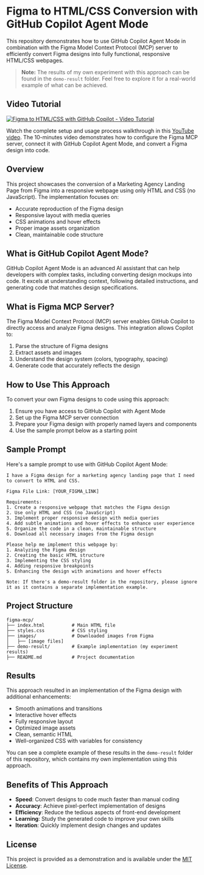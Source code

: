 # Figma to HTML/CSS Conversion with GitHub Copilot Agent Mode

This repository demonstrates how to use GitHub Copilot Agent Mode in combination with the Figma Model Context Protocol (MCP) server to efficiently convert Figma designs into fully functional, responsive HTML/CSS webpages.

> **Note:** The results of my own experiment with this approach can be found in the `demo-result` folder. Feel free to explore it for a real-world example of what can be achieved.

## Video Tutorial

[![Figma to HTML/CSS with GitHub Copilot - Video Tutorial](https://img.youtube.com/vi/1eZMmQ8_XkA/0.jpg)](https://www.youtube.com/watch?v=1eZMmQ8_XkA)

Watch the complete setup and usage process walkthrough in this [YouTube video](https://www.youtube.com/watch?v=1eZMmQ8_XkA). The 10-minutes video demonstrates how to configure the Figma MCP server, connect it with GitHub Copilot Agent Mode, and convert a Figma design into code.

## Overview

This project showcases the conversion of a Marketing Agency Landing Page from Figma into a responsive webpage using only HTML and CSS (no JavaScript). The implementation focuses on:

- Accurate reproduction of the Figma design
- Responsive layout with media queries
- CSS animations and hover effects
- Proper image assets organization
- Clean, maintainable code structure

## What is GitHub Copilot Agent Mode?

GitHub Copilot Agent Mode is an advanced AI assistant that can help developers with complex tasks, including converting design mockups into code. It excels at understanding context, following detailed instructions, and generating code that matches design specifications.

## What is Figma MCP Server?

The Figma Model Context Protocol (MCP) server enables GitHub Copilot to directly access and analyze Figma designs. This integration allows Copilot to:

1. Parse the structure of Figma designs
2. Extract assets and images
3. Understand the design system (colors, typography, spacing)
4. Generate code that accurately reflects the design

## How to Use This Approach

To convert your own Figma designs to code using this approach:

1. Ensure you have access to GitHub Copilot with Agent Mode
2. Set up the Figma MCP server connection
3. Prepare your Figma design with properly named layers and components
4. Use the sample prompt below as a starting point

## Sample Prompt

Here's a sample prompt to use with GitHub Copilot Agent Mode:

```
I have a Figma design for a marketing agency landing page that I need to convert to HTML and CSS.

Figma File Link: [YOUR_FIGMA_LINK]

Requirements:
1. Create a responsive webpage that matches the Figma design
2. Use only HTML and CSS (no JavaScript)
3. Implement proper responsive design with media queries
4. Add subtle animations and hover effects to enhance user experience
5. Organize the code in a clean, maintainable structure
6. Download all necessary images from the Figma design

Please help me implement this webpage by:
1. Analyzing the Figma design
2. Creating the basic HTML structure
3. Implementing the CSS styling
4. Adding responsive breakpoints
5. Enhancing the design with animations and hover effects

Note: If there's a demo-result folder in the repository, please ignore it as it contains a separate implementation example.
```

## Project Structure

```
figma-mcp/
├── index.html          # Main HTML file
├── styles.css          # CSS styling
├── images/             # Downloaded images from Figma
│   ├── [image files]
├── demo-result/        # Example implementation (my experiment results)
├── README.md           # Project documentation
```

## Results

This approach resulted in an implementation of the Figma design with additional enhancements:

- Smooth animations and transitions
- Interactive hover effects
- Fully responsive layout
- Optimized image assets
- Clean, semantic HTML
- Well-organized CSS with variables for consistency

You can see a complete example of these results in the `demo-result` folder of this repository, which contains my own implementation using this approach.

## Benefits of This Approach

- **Speed**: Convert designs to code much faster than manual coding
- **Accuracy**: Achieve pixel-perfect implementation of designs
- **Efficiency**: Reduce the tedious aspects of front-end development
- **Learning**: Study the generated code to improve your own skills
- **Iteration**: Quickly implement design changes and updates

## License

This project is provided as a demonstration and is available under the [MIT License](LICENSE).

